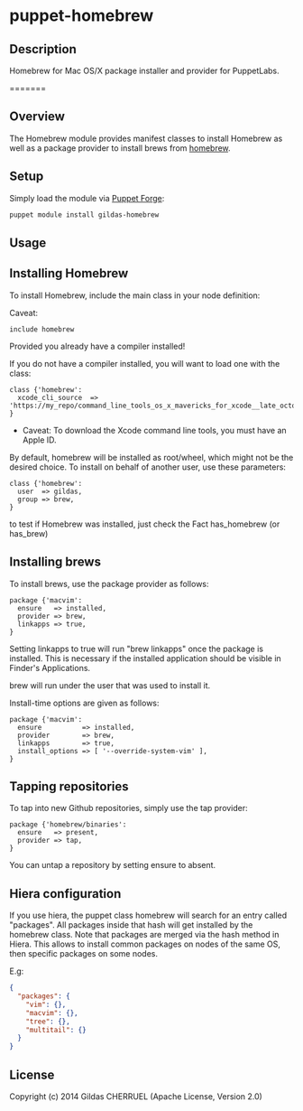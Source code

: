 puppet-homebrew
===============


## Description

Homebrew for Mac OS/X package installer and provider for PuppetLabs.

=======

Overview
--------

The Homebrew module provides manifest classes to install Homebrew as well as a package provider to install brews from [homebrew](http://brew.sh).

Setup
-----

Simply load the module via [Puppet Forge](https://forge.puppetlabs.com/gildas/homebrew):

```sh
puppet module install gildas-homebrew
```

Usage
-----

## Installing Homebrew

To install Homebrew, include the main class in your node definition:

Caveat: 

```Puppet
include homebrew
```

Provided you already have a compiler installed!

If you do not have a compiler installed, you will want to load one with the class:

```Puppet
class {'homebrew':
  xcode_cli_source  => 'https://my_repo/command_line_tools_os_x_mavericks_for_xcode__late_october_2013.dmg',
}
```

  * Caveat: To download the Xcode command line tools, you must have an Apple ID.

By default, homebrew will be installed as root/wheel, which might not be the desired choice.
To install on behalf of another user, use these parameters:

```Puppet
class {'homebrew':
  user  => gildas,
  group => brew,
}
```

to test if Homebrew was installed, just check the Fact has_homebrew (or has_brew)

## Installing brews

To install brews, use the package provider as follows:

```puppet
package {'macvim':
  ensure   => installed,
  provider => brew,
  linkapps => true, 
}
```
Setting linkapps to true will run "brew linkapps" once the package is installed.
This is necessary if the installed application should be visible in Finder's Applications. 

brew will run under the user that was used to install it.

Install-time options are given as follows:

```puppet
package {'macvim':
  ensure          => installed,
  provider        => brew,
  linkapps        => true, 
  install_options => [ '--override-system-vim' ],
}
```

## Tapping repositories

To tap into new Github repositories, simply use the tap provider:

```puppet
package {'homebrew/binaries':
  ensure   => present,
  provider => tap,
}
```

You can untap a repository by setting ensure to absent.

## Hiera configuration
If you use hiera, the puppet class homebrew will search for an entry called "packages".
All packages inside that hash will get installed by the homebrew class.
Note that packages are merged via the hash method in Hiera. This allows to install common packages on nodes of the same OS, then specific packages on some nodes.

E.g:
```json
{
  "packages": {
    "vim": {},
    "macvim": {},
    "tree": {},
    "multitail": {}
  }
}
```

## License

Copyright (c) 2014 Gildas CHERRUEL (Apache License, Version 2.0)
